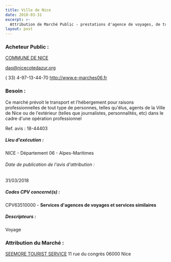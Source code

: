 ```yaml
---
title: Ville de Nice
date: 2018-03-31
excerpt: >-
  Attribution de Marché Public - prestations d'agence de voyages, de transports et d'hébergement
layout: post
---
```


### Acheteur Public : 
<a href="/acheteur-134/siren-210600888"> COMMUNE DE NICE</a><br/>



dao@nicecotedazur.org

( 33) 4-97-13-44-70
http://www.e-marches06.fr
### Besoin :

Ce marché prévoit le transport et l'hébergement pour raisons professionnelles de tout type de personnes, telles qu'élus, agents de la Ville de Nice ou de l'extérieur (telles que journalistes, personnalités, etc) dans le cadre d'une opération professionnel

Ref. avis : 18-44403


##### Lieu d'exécution :

NICE - Département 06 - Alpes-Maritimes

###### Date de publication de l'avis d'attribution : 
31/03/2018

##### Codes CPV concerné(s) :
CPV63510000 - **Services d'agences de voyages et services similaires** <br/>

##### Descripteurs :
Voyage <br/>

### Attribution du Marché :
<a href="/entreprise-582/siren-956800700"> SEEMORE TOURIST SERVICE</a>    11 rue du congrès 06000 Nice <br/>
